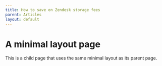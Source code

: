 ```yaml
---
title: How to save on Zendesk storage fees
parent: Articles
layout: default
---
```


# A minimal layout page

This is a child page that uses the same minimal layout as its parent page.
